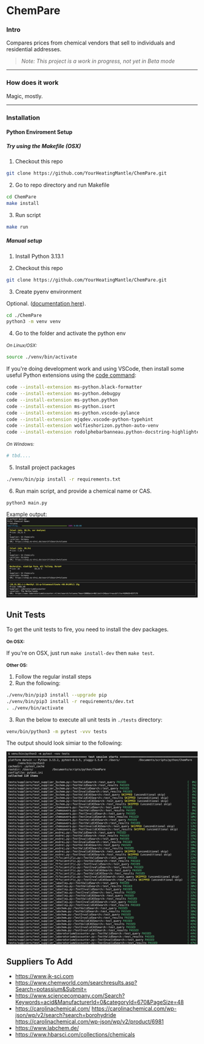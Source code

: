 # ChemPare
### Intro
Compares prices from chemical vendors that sell to individuals and residential addresses.

> _*Note:* This project is a work in progress, not yet in Beta mode_

---

### How does it work
Magic, mostly.

---

### Installation

#### Python Enviroment Setup

##### Try using the Makefile (OSX)

1. Checkout this repo
```bash
git clone https://github.com/YourHeatingMantle/ChemPare.git
```

2. Go to repo directory and run Makefile
```bash
cd ChemPare
make install
```

3. Run script
```bash
make run
```

##### Manual setup

1. Install Python 3.13.1

2. Checkout this repo
```bash
git clone https://github.com/YourHeatingMantle/ChemPare.git
```

3. Create pyenv environment

Optional. ([documentation here](https://packaging.python.org/en/latest/tutorials/installing-packages/#optionally-create-a-virtual-environment)).
```bash
cd ./ChemPare
python3 -m venv venv
```

4. Go to the folder and activate the python env

<small>_On Linux/OSX:_</small>

```bash
source ./venv/bin/activate
```

If you're doing development work and using VSCode, then install some useful Python extensions using the [code command](https://code.visualstudio.com/docs/setup/mac#_launch-vs-code-from-the-command-line):

```bash
code --install-extension ms-python.black-formatter
code --install-extension ms-python.debugpy
code --install-extension ms-python.python
code --install-extension ms-python.isort
code --install-extension ms-python.vscode-pylance
code --install-extension njqdev.vscode-python-typehint
code --install-extension wolfieshorizon.python-auto-venv
code --install-extension rodolphebarbanneau.python-docstring-highlighter
```

<small>_On Windows:_</small>

```powershell
# tbd....
```

5. Install project packages
```bash
./venv/bin/pip install -r requirements.txt
```

6. Run main script, and provide a chemical name or CAS.

```
python3 main.py
```

Example output:
![image](assets/images/demo-screenshot-01.png)


## Unit Tests

To get the unit tests to fire, you need to install the dev packages.

<small>__On OSX:__</small>

If you're on OSX, just run `make install-dev` then `make test`.

<small>__Other OS:__</small>

1. Follow the regular install steps
2. Run the following:

```bash
./venv/bin/pip3 install --upgrade pip
./venv/bin/pip3 install -r requirements/dev.txt
. ./venv/bin/activate

```
3. Run the below to execute all unit tests in `./tests` directory:

```bash
venv/bin/python3 -m pytest -vvv tests
```

The output should look simiar to the following:

![image](assets/images/chempare_unit_tests_output.png)


## Suppliers To Add
- https://www.jk-sci.com
- https://www.chemworld.com/searchresults.asp?Search=potassium&Submit=
- https://www.sciencecompany.com/Search?Keywords=acid&ManufacturerId=0&categoryId=670&PageSize=48
- https://carolinachemical.com/
    https://carolinachemical.com/wp-json/wp/v2/search?search=borohydride
    https://carolinachemical.com/wp-json/wp/v2/product/6981
- https://www.labchem.de/
- https://www.hbarsci.com/collections/chemicals
    